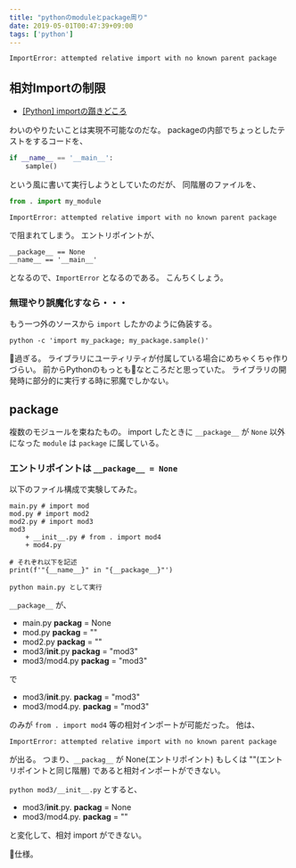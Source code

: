 ```yaml
---
title: "pythonのmoduleとpackage周り"
date: 2019-05-01T00:47:39+09:00
tags: ['python']
---
```


`ImportError: attempted relative import with no known parent package`

## 相対Importの制限

* [[Python] importの躓きどころ](https://qiita.com/ysk24ok/items/2711295d83218c699276)

わいのやりたいことは実現不可能なのだな。
packageの内部でちょっとしたテストをするコードを、

```python
if __name__ == '__main__':
    sample()
```

という風に書いて実行しようとしていたのだが、
同階層のファイルを、

```python
from . import my_module
```

```
ImportError: attempted relative import with no known parent package
```

で阻まれてしまう。
エントリポイントが、

```
__package__ == None
__name__ == '__main__'
```

となるので、`ImportError` となるのである。
こんちくしょう。

### 無理やり誤魔化すなら・・・

もう一つ外のソースから `import` したかのように偽装する。

```
python -c 'import my_package; my_package.sample()'
```

💩過ぎる。
ライブラリにユーティリティが付属している場合にめちゃくちゃ作りづらい。
前からPythonのもっとも💩なところだと思っていた。
ライブラリの開発時に部分的に実行する時に邪魔でしかない。

## package

複数のモジュールを束ねたもの。
import したときに `__package__` が `None` 以外になった `module` は `package` に属している。

### エントリポイントは `__package__ = None`

以下のファイル構成で実験してみた。

```
main.py # import mod
mod.py # import mod2
mod2.py # import mod3
mod3
    + __init__.py # from . import mod4
    + mod4.py

# それぞれ以下を記述
print(f'"{__name__}" in "{__package__}"')

python main.py として実行
```

`__package__` が、

* main.py __packag__ = None
* mod.py __packag__ = ""
* mod2.py __packag__ = ""
* mod3/__init__.py __packag__ = "mod3"
* mod3/mod4.py __packag__ = "mod3"

で

* mod3/__init__.py. __packag__ = "mod3"
* mod3/mod4.py. __packag__ = "mod3"

のみが `from . import mod4` 等の相対インポートが可能だった。
他は、

```
ImportError: attempted relative import with no known parent package
```

が出る。
つまり、`__packag__` が None(エントリポイント) もしくは ""(エントリポイントと同じ階層) であると相対インポートができない。

`python mod3/__init__.py` とすると、

* mod3/__init__.py. __packag__ = None
* mod3/mod4.py. __packag__ = ""

と変化して、相対 import ができない。

💩仕様。

